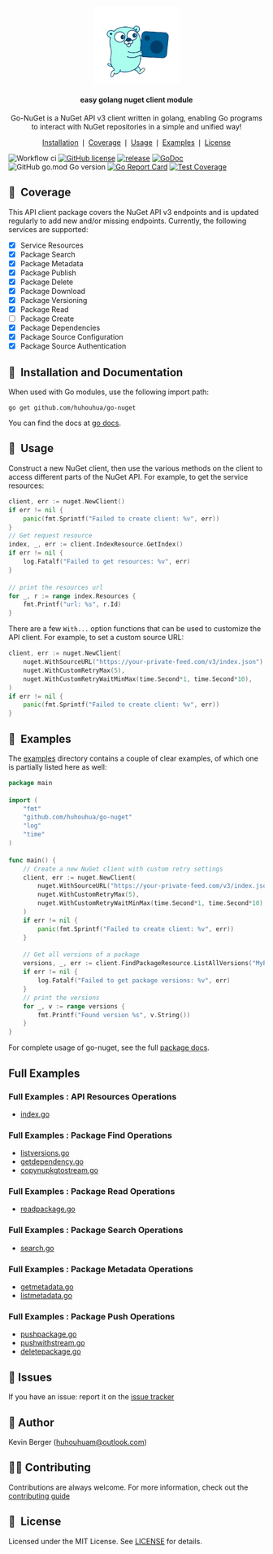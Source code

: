 <div align="center">
	   <a href="https://pkg.go.dev/github.com/huhouhua/go-nuget" > 
	<img src="https://raw.githubusercontent.com/huhouhua/go-nuget/main/docs/img/go-nuget.png"
	     alt="go-nuget"
    	     width="170">
     </a>
	<h4 align="center">
		easy golang nuget client module
	</h4>
	<p>Go-NuGet is a NuGet API v3 client written in golang, enabling Go programs to interact with NuGet repositories in a simple and unified way!</p>
</div>

<p align="center">
	<a href="#-installation-and-documentation">Installation</a> ❘
	<a href="#-coverage">Coverage</a> ❘
	<a href="#-usage">Usage</a> ❘
	<a href="#-examples">Examples</a> ❘
	<a href="#-license">License</a>
</p>

![Workflow ci](https://github.com/huhouhua/go-nuget/actions/workflows/go.yml/badge.svg)
[![GitHub license](https://img.shields.io/badge/license-MIT-blue.svg)](https://github.com/huhouhua/go-nuget/blob/main/LICENSE)
[![release](https://img.shields.io/github/release-pre/huhouhua/go-nuget.svg)](https://github.com/huhouhua/go-nuget/releases)
[![GoDoc](https://godoc.org/github.com/huhouhua/go-nuget?status.svg)](https://godoc.org/github.com/huhouhua/go-nuget)
![GitHub go.mod Go version](https://img.shields.io/github/go-mod/go-version/huhouhua/go-nuget?logo=go)
[![Go Report Card](https://goreportcard.com/badge/github.com/huhouhua/go-nuget)](https://goreportcard.com/report/github.com/huhouhua/go-nuget)
[![Test Coverage](https://codecov.io/gh/huhouhua/go-nuget/branch/main/graph/badge.svg)](https://codecov.io/gh/huhouhua/go-nuget)


## 🤘&nbsp; Coverage

This API client package covers the NuGet API v3 endpoints and is updated regularly
to add new and/or missing endpoints. Currently, the following services are supported:

- [x] Service Resources
- [x] Package Search
- [x] Package Metadata
- [x] Package Publish
- [x] Package Delete
- [x] Package Download
- [x] Package Versioning
- [x] Package Read
- [ ] Package Create
- [x] Package Dependencies
- [x] Package Source Configuration
- [x] Package Source Authentication

## 🚀&nbsp; Installation and Documentation

When used with Go modules, use the following import path:
```shell
go get github.com/huhouhua/go-nuget
```
You can find the docs at [go docs](https://pkg.go.dev/github.com/huhouhua/go-nuget).

## 📄&nbsp; Usage
Construct a new NuGet client, then use the various methods on the client to
access different parts of the NuGet API. For example, to get the service resources:

```go
client, err := nuget.NewClient()
if err != nil {
    panic(fmt.Sprintf("Failed to create client: %v", err))
}
// Get request resource
index, _, err := client.IndexResource.GetIndex()
if err != nil {
    log.Fatalf("Failed to get resources: %v", err)
}

// print the resources url
for _, r := range index.Resources {
    fmt.Printf("url: %s", r.Id)
}
```

There are a few `With...` option functions that can be used to customize
the API client. For example, to set a custom source URL:

```go
client, err := nuget.NewClient(
    nuget.WithSourceURL("https://your-private-feed.com/v3/index.json"),
    nuget.WithCustomRetryMax(5),
    nuget.WithCustomRetryWaitMinMax(time.Second*1, time.Second*10),
)
if err != nil {
    panic(fmt.Sprintf("Failed to create client: %v", err))
}
```

## 🥙&nbsp; Examples

The [examples](examples/) directory contains a couple of clear examples, of which one is partially listed here as well:

```go
package main

import (
	"fmt"
	"github.com/huhouhua/go-nuget"
	"log"
	"time"
)

func main() {
	// Create a new NuGet client with custom retry settings
	client, err := nuget.NewClient(
		nuget.WithSourceURL("https://your-private-feed.com/v3/index.json"),
		nuget.WithCustomRetryMax(5),
		nuget.WithCustomRetryWaitMinMax(time.Second*1, time.Second*10),
	)
	if err != nil {
		panic(fmt.Sprintf("Failed to create client: %v", err))
	}

	// Get all versions of a package
	versions, _, err := client.FindPackageResource.ListAllVersions("MyPackage")
	if err != nil {
		log.Fatalf("Failed to get package versions: %v", err)
	}
	// print the versions
	for _, v := range versions {
		fmt.Printf("Found version %s", v.String())
	}
}

```

For complete usage of go-nuget, see the full [package docs](https://godoc.org/github.com/huhouhua/go-nuget).

##  Full Examples

### Full Examples : API Resources Operations
* [index.go](https://github.com/huhouhua/go-nuget/blob/main/examples/index.go)

### Full Examples : Package Find Operations
* [listversions.go](https://github.com/huhouhua/go-nuget/blob/main/examples/listversions.go)
* [getdependency.go](https://github.com/huhouhua/go-nuget/blob/main/examples/getdependency.go)
* [copynupkgtostream.go](https://github.com/huhouhua/go-nuget/blob/main/examples/copynupkgtostream.go)

### Full Examples : Package Read Operations
* [readpackage.go](https://github.com/huhouhua/go-nuget/blob/main/examples/readpackage.go)

### Full Examples : Package Search Operations
* [search.go](https://github.com/huhouhua/go-nuget/blob/main/examples/search.go)

### Full Examples : Package Metadata Operations
* [getmetadata.go](https://github.com/huhouhua/go-nuget/blob/main/examples/getmetadata.go)
* [listmetadata.go](https://github.com/huhouhua/go-nuget/blob/main/examples/listmetadata.go)

### Full Examples : Package Push Operations
* [pushpackage.go](https://github.com/huhouhua/go-nuget/blob/main/examples/pushpackage.go)
* [pushwithstream.go](https://github.com/huhouhua/go-nuget/blob/main/examples/pushwithstream.go)
* [deletepackage.go](https://github.com/huhouhua/go-nuget/blob/main/examples/deletepackage.go)

## 🤝&nbsp;Issues

If you have an issue: report it on the [issue tracker](https://github.com/huhouhua/go-nuget/issues)

## 👤&nbsp;Author

Kevin Berger (<huhouhuam@outlook.com>)

## 🧑‍💻&nbsp;Contributing

Contributions are always welcome. For more information, check out the [contributing guide](CONTRIBUTING.md)

## 📘&nbsp; License

Licensed under the MIT License. See [LICENSE](LICENSE) for details.
